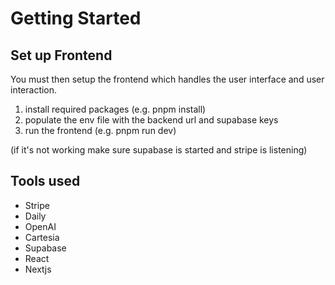 # Getting Started

## Set up Frontend

You must then setup the frontend which handles the user interface and user interaction.

1. install required packages (e.g. pnpm install)
2. populate the env file with the backend url and supabase keys
3. run the frontend (e.g. pnpm run dev)

(if it's not working make sure supabase is started and stripe is listening)

## Tools used

- Stripe
- Daily
- OpenAI
- Cartesia
- Supabase
- React
- Nextjs
